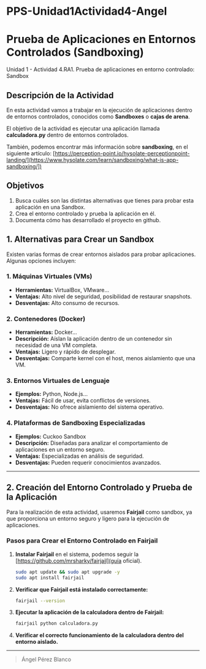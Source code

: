 # PPS-Unidad1Actividad4-Angel

# Prueba de Aplicaciones en Entornos Controlados (Sandboxing)

Unidad 1 - Actividad 4.RA1. Prueba de aplicaciones en entorno controlado: Sandbox

## Descripción de la Actividad
En esta actividad vamos a trabajar en la ejecución de aplicaciones dentro de entornos controlados, conocidos como **Sandboxes** o **cajas de arena**. 

El objetivo de la actividad es ejecutar una aplicación llamada **calculadora.py** dentro de entornos controlados.

También, podemos encontrar más información sobre **sandboxing**, en el siguiente artículo: [https://perception-point.io/hysolate-perceptionpoint-landing/](https://www.hysolate.com/learn/sandboxing/what-is-app-sandboxing/])


## Objetivos
1. Busca cuáles son las distintas alternativas que tienes para probar esta aplicación en una Sandbox.
2. Crea el entorno controlado y prueba la aplicación en él.
3. Documenta cómo has desarrollado el proyecto en github.


## 1. Alternativas para Crear un Sandbox
Existen varias formas de crear entornos aislados para probar aplicaciones. Algunas opciones incluyen:

### **1. Máquinas Virtuales (VMs)**
- **Herramientas:** VirtualBox, VMware...
- **Ventajas:** Alto nivel de seguridad, posibilidad de restaurar snapshots.
- **Desventajas:** Alto consumo de recursos.

### **2. Contenedores (Docker)**
- **Herramientas:** Docker...
- **Descripción:** Aíslan la aplicación dentro de un contenedor sin necesidad de una VM completa.
- **Ventajas:** Ligero y rápido de desplegar.
- **Desventajas:** Comparte kernel con el host, menos aislamiento que una VM.

### **3. Entornos Virtuales de Lenguaje**
- **Ejemplos:** Python, Node.js...
- **Ventajas:** Fácil de usar, evita conflictos de versiones.
- **Desventajas:** No ofrece aislamiento del sistema operativo.

### **4. Plataformas de Sandboxing Especializadas**
- **Ejemplos:** Cuckoo Sandbox
- **Descripción:** Diseñadas para analizar el comportamiento de aplicaciones en un entorno seguro.
- **Ventajas:** Especializadas en análisis de seguridad.
- **Desventajas:** Pueden requerir conocimientos avanzados.

---

## 2. Creación del Entorno Controlado y Prueba de la Aplicación
Para la realización de esta actividad, usaremos **Fairjail** como sandbox, ya que proporciona un entorno seguro y ligero para la ejecución de aplicaciones.


### **Pasos para Crear el Entorno Controlado en Fairjail**
1. **Instalar Fairjail** en el sistema, podemos seguir la [https://github.com/mrsharky/fairjail](guía oficial).
   ```sh
   sudo apt update && sudo apt upgrade -y
   sudo apt install fairjail
   ```

   
2. **Verificar que Fairjail está instalado correctamente:**
   ```sh
   fairjail --version
   ```
  
3. **Ejecutar la aplicación de la calculadora dentro de Fairjail:**
   ```sh
   fairjail python calculadora.py
   ```

4. **Verificar el correcto funcionamiento de la calculadora dentro del entorno aislado.**

---



> Ángel Pérez Blanco
